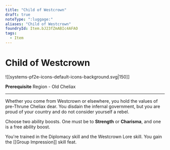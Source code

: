 ```yaml
---
title: "Child of Westcrown"
draft: true
noteType: ":luggage:"
aliases: "Child of Westcrown"
foundryId: Item.bJ23fZmABIc4AFAO
tags:
  - Item
---
```


# Child of Westcrown
![[systems-pf2e-icons-default-icons-background.svg|150]]

**Prerequisite** Region - Old Cheliax

* * *

Whether you come from Westcrown or elsewhere, you hold the values of pre-Thrune Cheliax dear. You disdain the infernal government, but you are proud of your country and do not consider yourself a rebel.

Choose two ability boosts. One must be to **Strength** or **Charisma**, and one is a free ability boost.

You're trained in the Diplomacy skill and the Westcrown Lore skill. You gain the [[Group Impression]] skill feat.
